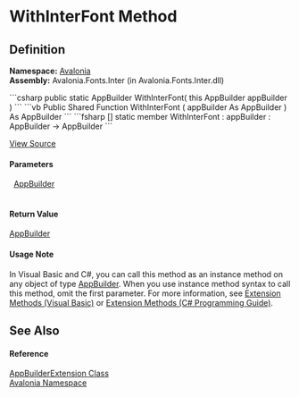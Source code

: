 # WithInterFont Method




## Definition
**Namespace:** <a href="N_Avalonia">Avalonia</a>  
**Assembly:** Avalonia.Fonts.Inter (in Avalonia.Fonts.Inter.dll)

<Tabs groupId="api-code-preview">
<TabItem value="csharp" label="C#">
```csharp
public static AppBuilder WithInterFont(
	this AppBuilder appBuilder
)
```
</TabItem>
<TabItem value="vb" label="VB">
```vb
<ExtensionAttribute>
Public Shared Function WithInterFont ( 
	appBuilder As AppBuilder
) As AppBuilder
```
</TabItem>
<TabItem value="fsharp" label="F#">
```fsharp
[<ExtensionAttribute>]
static member WithInterFont : 
        appBuilder : AppBuilder -> AppBuilder 
```
</TabItem>
</Tabs>



<a href="https://github.com/AvaloniaUI/Avalonia/tree/master/src/Avalonia.Fonts.Inter/AppBuilderExtension.cs#L9" title="View the source code">View Source</a>



#### Parameters
<dl><dt>  <a href="T_Avalonia_AppBuilder">AppBuilder</a></dt><dd> </dd></dl>

#### Return Value
<a href="T_Avalonia_AppBuilder">AppBuilder</a>

#### Usage Note
In Visual Basic and C#, you can call this method as an instance method on any object of type <a href="T_Avalonia_AppBuilder">AppBuilder</a>. When you use instance method syntax to call this method, omit the first parameter. For more information, see <a href="https://docs.microsoft.com/dotnet/visual-basic/programming-guide/language-features/procedures/extension-methods" target="_blank" rel="noopener noreferrer">Extension Methods (Visual Basic)</a> or <a href="https://docs.microsoft.com/dotnet/csharp/programming-guide/classes-and-structs/extension-methods" target="_blank" rel="noopener noreferrer">Extension Methods (C# Programming Guide)</a>.

## See Also


#### Reference
<a href="T_Avalonia_AppBuilderExtension">AppBuilderExtension Class</a>  
<a href="N_Avalonia">Avalonia Namespace</a>  

